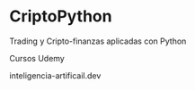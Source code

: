 # CriptoPython
Trading y Cripto-finanzas aplicadas con Python


Cursos Udemy

inteligencia-artificail.dev
